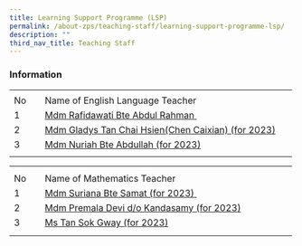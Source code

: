 ```yaml
---
title: Learning Support Programme (LSP)
permalink: /about-zps/teaching-staff/learning-support-programme-lsp/
description: ""
third_nav_title: Teaching Staff
---
```

### **Information**
<table style="border-collapse:
 collapse;width:375pt" width="500" cellspacing="0" cellpadding="0" border="0"><colgroup><col style="mso-width-source:userset;mso-width-alt:1462;width:30pt" width="40"> <col style="mso-width-source:userset;mso-width-alt:16822;width:345pt" width="460"></colgroup><tbody><tr style="mso-height-source:userset;height:5.25pt" height="7"><td style="height:5.25pt;width:30pt" width="40" class="xl67" height="7"></td><td style="width:345pt" width="460" class="xl66"></td></tr><tr style="height:15.75pt" height="21"><td style="height:15.75pt" class="xl68" height="21">No</td><td style="border-left:none" class="xl69">Name of English Language Teacher<span style="mso-spacerun:yes">&nbsp;</span></td></tr><tr style="height:15.75pt" height="21"><td style="height:15.75pt" class="xl67" height="21">1</td><td style="border-top:none" class="xl70"><a href="mailto:rafidawati_abdul_rahman@moe.edu.sg">Mdm Rafidawati Bte Abdul Rahman<span style="mso-spacerun:yes">&nbsp;</span></a></td></tr><tr style="height:15.75pt" height="21"><td style="height:15.75pt" class="xl67" height="21">2</td><td style="border-top:none" class="xl70"><a href="mailto:tan_chai_hsien_gladys@moe.edu.sg">Mdm Gladys Tan Chai Hsien(Chen Caixian) (for 2023)</a></td></tr><tr style="height:15.75pt" height="21"><td style="height:15.75pt" class="xl67" height="21">3</td><td style="border-top:none" class="xl70"><a href="mailto:nuriah_abdullah@moe.edu.sg">Mdm Nuriah Bte Abdullah (for 2023)</a></td></tr><tr style="mso-height-source:userset;height:5.25pt" height="7"><td style="height:5.25pt" class="xl67" height="7"></td><td class="xl66"></td></tr></tbody></table>
 
<table style="border-collapse:
 collapse;width:375pt" width="500" cellspacing="0" cellpadding="0" border="0"><colgroup><col style="mso-width-source:userset;mso-width-alt:1462;width:30pt" width="40"> <col style="mso-width-source:userset;mso-width-alt:16822;width:345pt" width="460"></colgroup><tbody><tr style="mso-height-source:userset;height:7.5pt" height="10"><td style="height:7.5pt;width:30pt" width="40" class="xl67" height="10"></td><td style="width:345pt" width="460" class="xl66"></td></tr><tr style="height:15.75pt" height="21"><td style="height:15.75pt" class="xl68" height="21">No</td><td style="border-left:none" class="xl69">Name of Mathematics Teacher</td></tr><tr style="height:15.75pt" height="21"><td style="height:15.75pt" class="xl67" height="21">1</td><td style="border-top:none;width:345pt" width="460" class="xl70"><a href="mailto:suriana_samat@moe.edu.sg">Mdm Suriana Bte Samat (for 2023)<span style="mso-spacerun:yes">&nbsp;</span></a></td></tr><tr style="height:15.75pt" height="21"><td style="height:15.75pt" class="xl67" height="21">2</td><td style="border-top:none" class="xl71"><a href="mailto:premala_devi_kandasamy@moe.edu.sg">Mdm Premala Devi d/o Kandasamy (for 2023)</a></td></tr><tr style="height:15.75pt" height="21"><td style="height:15.75pt" class="xl67" height="21">3</td><td style="border-top:none" class="xl71"><a href="mailto:tan_sok_gway@moe.edu.sg">Ms Tan Sok Gway (for 2023)</a></td></tr><tr style="mso-height-source:userset;height:6.75pt" height="9"><td style="height:6.75pt" class="xl67" height="9"></td><td class="xl66"></td></tr></tbody></table>